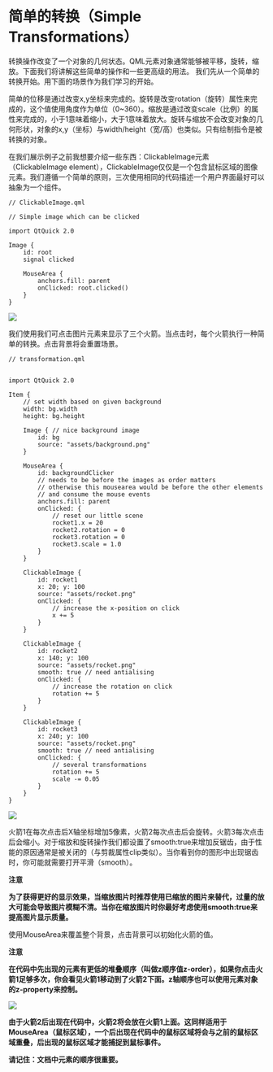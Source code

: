 # 简单的转换（Simple Transformations）

转换操作改变了一个对象的几何状态。QML元素对象通常能够被平移，旋转，缩放。下面我们将讲解这些简单的操作和一些更高级的用法。
我们先从一个简单的转换开始。用下面的场景作为我们学习的开始。

简单的位移是通过改变x,y坐标来完成的。旋转是改变rotation（旋转）属性来完成的，这个值使用角度作为单位（0~360）。缩放是通过改变scale（比例）的属性来完成的，小于1意味着缩小，大于1意味着放大。旋转与缩放不会改变对象的几何形状，对象的x,y（坐标）与width/height（宽/高）也类似。只有绘制指令是被转换的对象。

在我们展示例子之前我想要介绍一些东西：ClickableImage元素（ClickableImage element），ClickableImage仅仅是一个包含鼠标区域的图像元素。我们遵循一个简单的原则，三次使用相同的代码描述一个用户界面最好可以抽象为一个组件。

```
// ClickableImage.qml

// Simple image which can be clicked

import QtQuick 2.0

Image {
    id: root
    signal clicked

    MouseArea {
        anchors.fill: parent
        onClicked: root.clicked()
    }
}
```

![](http://qmlbook.org/_images/rockets.png)

我们使用我们可点击图片元素来显示了三个火箭。当点击时，每个火箭执行一种简单的转换。点击背景将会重置场景。

```
// transformation.qml


import QtQuick 2.0

Item {
    // set width based on given background
    width: bg.width
    height: bg.height

    Image { // nice background image
        id: bg
        source: "assets/background.png"
    }

    MouseArea {
        id: backgroundClicker
        // needs to be before the images as order matters
        // otherwise this mousearea would be before the other elements
        // and consume the mouse events
        anchors.fill: parent
        onClicked: {
            // reset our little scene
            rocket1.x = 20
            rocket2.rotation = 0
            rocket3.rotation = 0
            rocket3.scale = 1.0
        }
    }

    ClickableImage {
        id: rocket1
        x: 20; y: 100
        source: "assets/rocket.png"
        onClicked: {
            // increase the x-position on click
            x += 5
        }
    }

    ClickableImage {
        id: rocket2
        x: 140; y: 100
        source: "assets/rocket.png"
        smooth: true // need antialising
        onClicked: {
            // increase the rotation on click
            rotation += 5
        }
    }

    ClickableImage {
        id: rocket3
        x: 240; y: 100
        source: "assets/rocket.png"
        smooth: true // need antialising
        onClicked: {
            // several transformations
            rotation += 5
            scale -= 0.05
        }
    }
}
```

![](http://qmlbook.org/_images/rockets_transformed.png)

火箭1在每次点击后X轴坐标增加5像素，火箭2每次点击后会旋转。火箭3每次点击后会缩小。对于缩放和旋转操作我们都设置了smooth:true来增加反锯齿，由于性能的原因通常是被关闭的（与剪裁属性clip类似）。当你看到你的图形中出现锯齿时，你可能就需要打开平滑（smooth）。

**注意**

**为了获得更好的显示效果，当缩放图片时推荐使用已缩放的图片来替代，过量的放大可能会导致图片模糊不清。当你在缩放图片时你最好考虑使用smooth:true来提高图片显示质量。**

使用MouseArea来覆盖整个背景，点击背景可以初始化火箭的值。

**注意**

**在代码中先出现的元素有更低的堆叠顺序（叫做z顺序值z-order），如果你点击火箭1足够多次，你会看见火箭1移动到了火箭2下面。z轴顺序也可以使用元素对象的z-property来控制。**

![](http://qmlbook.org/_images/order_matters.png)

**由于火箭2后出现在代码中，火箭2将会放在火箭1上面。这同样适用于MouseArea（鼠标区域），一个后出现在代码中的鼠标区域将会与之前的鼠标区域重叠，后出现的鼠标区域才能捕捉到鼠标事件。**

**请记住：文档中元素的顺序很重要。**
